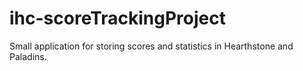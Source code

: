 # ihc-scoreTrackingProject
Small application for storing scores and statistics in Hearthstone and Paladins.
